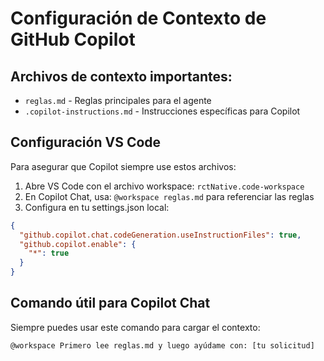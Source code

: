 # Configuración de Contexto de GitHub Copilot

## Archivos de contexto importantes:
- `reglas.md` - Reglas principales para el agente
- `.copilot-instructions.md` - Instrucciones específicas para Copilot

## Configuración VS Code
Para asegurar que Copilot siempre use estos archivos:

1. Abre VS Code con el archivo workspace: `rctNative.code-workspace`
2. En Copilot Chat, usa: `@workspace reglas.md` para referenciar las reglas
3. Configura en tu settings.json local:

```json
{
  "github.copilot.chat.codeGeneration.useInstructionFiles": true,
  "github.copilot.enable": {
    "*": true
  }
}
```

## Comando útil para Copilot Chat
Siempre puedes usar este comando para cargar el contexto:
```
@workspace Primero lee reglas.md y luego ayúdame con: [tu solicitud]
```
